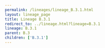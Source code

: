 ```yaml
---
permalink: /lineages/lineage_B.3.1.html
layout: lineage_page
title: Lineage B.3.1
redirect_to: ../lineage.html?lineage=B.3.1
lineage: B.3.1
parent: B.3
children: ['B.3.1']
---
```

